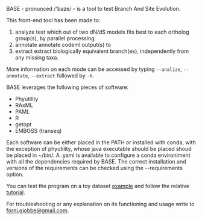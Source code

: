 BASE - pronunced  /'baze/ - is a tool to test Branch And Site Evolution.


This front-end tool has been made to: 

1.   analyze		test which out of two dN/dS models fits best to each ortholog group(s), by parallel processing.
2.   annotate		annotate codeml output(s) to
3.   extract		extract biologically equivalent branch(es), independently from any missing taxa.


More information on each mode can be accessed by typing ```--analize```, ```--annotate```, ```--extract``` followed by ```-h```.


BASE leverages the following pieces of software:

* Phyutility
* RAxML
* PAML
* R
* getopt
* EMBOSS (transeq)


Each software can be either  placed in the PATH or installed with conda, with the exception of phyutility, whose java executable should be placed shoud be placed in ~/bin/.
A .yaml is available to configure a conda environiment with all the dependencies required by BASE. The correct installation and versions of the requirements can be checked 
using the --requirements option.

You can test the program on a toy dataset [example](https://github.com/for-giobbe/BASE/tree/master/example) and follow the relative [tutorial]().

For troubleshooting or any explanation on its functioning and usage write to forni.giobbe@gmail.com.
